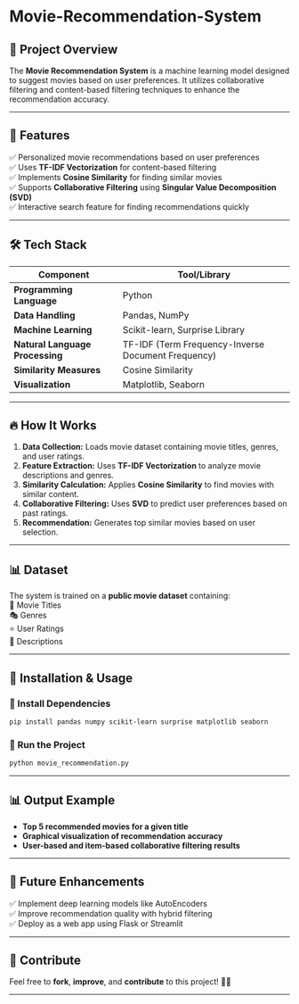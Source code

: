 # Movie-Recommendation-System



## 📌 Project Overview
The **Movie Recommendation System** is a machine learning model designed to suggest movies based on user preferences. It utilizes collaborative filtering and content-based filtering techniques to enhance the recommendation accuracy.

---

## 🚀 Features
✅ Personalized movie recommendations based on user preferences  
✅ Uses **TF-IDF Vectorization** for content-based filtering  
✅ Implements **Cosine Similarity** for finding similar movies  
✅ Supports **Collaborative Filtering** using **Singular Value Decomposition (SVD)**  
✅ Interactive search feature for finding recommendations quickly  

---

## 🛠️ Tech Stack
| Component | Tool/Library |
|-----------|-------------|
| **Programming Language** | Python |
| **Data Handling** | Pandas, NumPy |
| **Machine Learning** | Scikit-learn, Surprise Library |
| **Natural Language Processing** | TF-IDF (Term Frequency-Inverse Document Frequency) |
| **Similarity Measures** | Cosine Similarity |
| **Visualization** | Matplotlib, Seaborn |

---

## 🔥 How It Works
1. **Data Collection:** Loads movie dataset containing movie titles, genres, and user ratings.
2. **Feature Extraction:** Uses **TF-IDF Vectorization** to analyze movie descriptions and genres.
3. **Similarity Calculation:** Applies **Cosine Similarity** to find movies with similar content.
4. **Collaborative Filtering:** Uses **SVD** to predict user preferences based on past ratings.
5. **Recommendation:** Generates top similar movies based on user selection.

---

## 📊 Dataset
The system is trained on a **public movie dataset** containing:  
🎥 Movie Titles  
🎭 Genres  
⭐ User Ratings  
📃 Descriptions  

---

## 📌 Installation & Usage
### 🔧 Install Dependencies
```bash
pip install pandas numpy scikit-learn surprise matplotlib seaborn
```

### 🚀 Run the Project
```bash
python movie_recommendation.py
```

---

## 📊 Output Example
- **Top 5 recommended movies for a given title**
- **Graphical visualization of recommendation accuracy**
- **User-based and item-based collaborative filtering results**

---

## 📜 Future Enhancements
✅ Implement deep learning models like AutoEncoders  
✅ Improve recommendation quality with hybrid filtering  
✅ Deploy as a web app using Flask or Streamlit  

---

## 🌟 Contribute
Feel free to **fork**, **improve**, and **contribute** to this project! 🎥🚀

---


